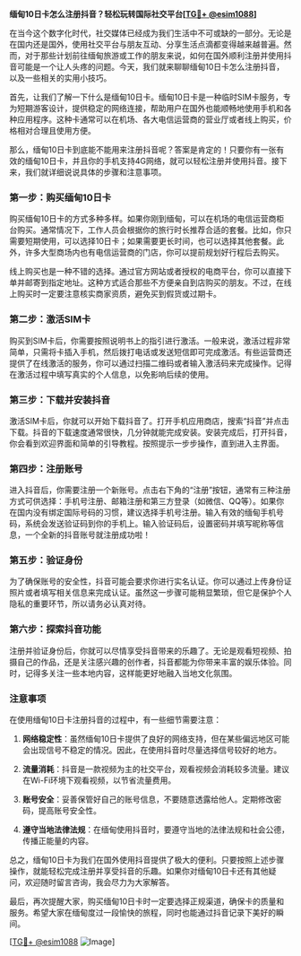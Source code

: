 **缅甸10日卡怎么注册抖音？轻松玩转国际社交平台[[TG💪+ @esim1088](https://t.me/s/esim1088)]**

在当今这个数字化时代，社交媒体已经成为我们生活中不可或缺的一部分。无论是在国内还是国外，使用社交平台与朋友互动、分享生活点滴都变得越来越普遍。然而，对于那些计划前往缅甸旅游或工作的朋友来说，如何在国外顺利注册并使用抖音可能是一个让人头疼的问题。今天，我们就来聊聊缅甸10日卡怎么注册抖音，以及一些相关的实用小技巧。

首先，让我们了解一下什么是缅甸10日卡。缅甸10日卡是一种临时SIM卡服务，专为短期游客设计，提供稳定的网络连接，帮助用户在国外也能顺畅地使用手机和各种应用程序。这种卡通常可以在机场、各大电信运营商的营业厅或者线上购买，价格相对合理且使用方便。

那么，缅甸10日卡到底能不能用来注册抖音呢？答案是肯定的！只要你有一张有效的缅甸10日卡，并且你的手机支持4G网络，就可以轻松注册并使用抖音。接下来，我们就详细说说具体的步骤和注意事项。

### 第一步：购买缅甸10日卡

购买缅甸10日卡的方式多种多样。如果你刚到缅甸，可以在机场的电信运营商柜台购买。通常情况下，工作人员会根据你的旅行时长推荐合适的套餐。比如，你只需要短期使用，可以选择10日卡；如果需要更长时间，也可以选择其他套餐。此外，许多大型商场内也有电信运营商的门店，你可以提前规划好行程后去购买。

线上购买也是一种不错的选择。通过官方网站或者授权的电商平台，你可以直接下单并邮寄到指定地址。这种方式适合那些不方便亲自到店购买的朋友。不过，在线上购买时一定要注意核实商家资质，避免买到假货或过期卡。

### 第二步：激活SIM卡

购买到SIM卡后，你需要按照说明书上的指引进行激活。一般来说，激活过程非常简单，只需将卡插入手机，然后拨打电话或发送短信即可完成激活。有些运营商还提供了在线激活的服务，你可以通过扫描二维码或者输入激活码来完成操作。记得在激活过程中填写真实的个人信息，以免影响后续的使用。

### 第三步：下载并安装抖音

激活SIM卡后，你就可以开始下载抖音了。打开手机应用商店，搜索“抖音”并点击下载。抖音的下载速度通常很快，几分钟就能完成安装。安装完成后，打开抖音，你会看到欢迎界面和简单的引导教程。按照提示一步步操作，直到进入主界面。

### 第四步：注册账号

进入抖音后，你需要注册一个新账号。点击右下角的“注册”按钮，通常有三种注册方式可供选择：手机号注册、邮箱注册和第三方登录（如微信、QQ等）。如果你在国内没有绑定国际号码的习惯，建议选择手机号注册。输入有效的缅甸手机号码，系统会发送验证码到你的手机上。输入验证码后，设置密码并填写昵称等信息，一个全新的抖音账号就注册成功啦！

### 第五步：验证身份

为了确保账号的安全性，抖音可能会要求你进行实名认证。你可以通过上传身份证照片或者填写相关信息来完成认证。虽然这一步骤可能稍显繁琐，但它是保护个人隐私的重要环节，所以请务必认真对待。

### 第六步：探索抖音功能

注册并验证身份后，你就可以尽情享受抖音带来的乐趣了。无论是观看短视频、拍摄自己的作品，还是关注感兴趣的创作者，抖音都能为你带来丰富的娱乐体验。同时，记得多关注一些本地内容，这样能更好地融入当地文化氛围。

### 注意事项

在使用缅甸10日卡注册抖音的过程中，有一些细节需要注意：

1. **网络稳定性**：虽然缅甸10日卡提供了良好的网络支持，但在某些偏远地区可能会出现信号不稳定的情况。因此，在使用抖音时尽量选择信号较好的地方。

2. **流量消耗**：抖音是一款视频为主的社交平台，观看视频会消耗较多流量。建议在Wi-Fi环境下观看视频，以节省流量费用。

3. **账号安全**：妥善保管好自己的账号信息，不要随意透露给他人。定期修改密码，提高账号安全性。

4. **遵守当地法律法规**：在缅甸使用抖音时，要遵守当地的法律法规和社会公德，传播正能量的内容。

总之，缅甸10日卡为我们在国外使用抖音提供了极大的便利。只要按照上述步骤操作，就能轻松完成注册并享受抖音的乐趣。如果你对缅甸10日卡还有其他疑问，欢迎随时留言咨询，我会尽力为大家解答。

最后，再次提醒大家，购买缅甸10日卡时一定要选择正规渠道，确保卡的质量和服务。希望大家在缅甸度过一段愉快的旅程，同时也能通过抖音记录下美好的瞬间。

[[TG💪+ @esim1088](https://t.me/s/esim1088) ![Image](https://i.postimg.cc/4NQfJmqS/Snipaste-2025-05-13-00-14-12.png)]
